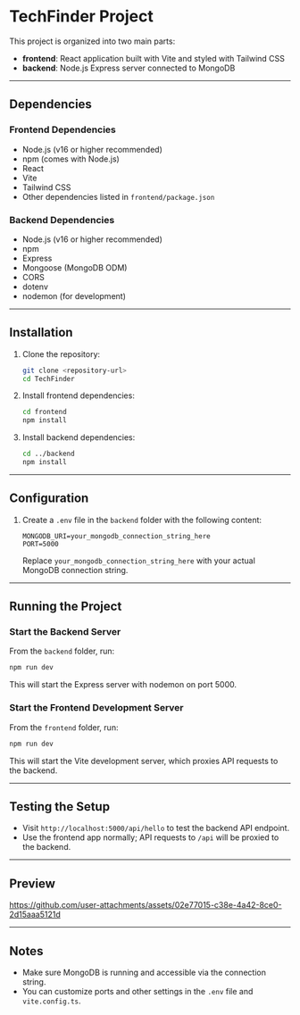 # TechFinder Project

This project is organized into two main parts:  
- **frontend**: React application built with Vite and styled with Tailwind CSS  
- **backend**: Node.js Express server connected to MongoDB  

---

## Dependencies

### Frontend Dependencies
- Node.js (v16 or higher recommended)
- npm (comes with Node.js)
- React
- Vite
- Tailwind CSS
- Other dependencies listed in `frontend/package.json`

### Backend Dependencies
- Node.js (v16 or higher recommended)
- npm
- Express
- Mongoose (MongoDB ODM)
- CORS
- dotenv
- nodemon (for development)

---

## Installation

1. Clone the repository:
   ```bash
   git clone <repository-url>
   cd TechFinder
   ```

2. Install frontend dependencies:
   ```bash
   cd frontend
   npm install
   ```

3. Install backend dependencies:
   ```bash
   cd ../backend
   npm install
   ```

---

## Configuration

1. Create a `.env` file in the `backend` folder with the following content:
   ```
   MONGODB_URI=your_mongodb_connection_string_here
   PORT=5000
   ```

   Replace `your_mongodb_connection_string_here` with your actual MongoDB connection string.

---

## Running the Project

### Start the Backend Server

From the `backend` folder, run:
```bash
npm run dev
```
This will start the Express server with nodemon on port 5000.

### Start the Frontend Development Server

From the `frontend` folder, run:
```bash
npm run dev
```
This will start the Vite development server, which proxies API requests to the backend.

---

## Testing the Setup

- Visit `http://localhost:5000/api/hello` to test the backend API endpoint.
- Use the frontend app normally; API requests to `/api` will be proxied to the backend.

---
## Preview

https://github.com/user-attachments/assets/02e77015-c38e-4a42-8ce0-2d15aaa5121d


---
## Notes

- Make sure MongoDB is running and accessible via the connection string.
- You can customize ports and other settings in the `.env` file and `vite.config.ts`.
